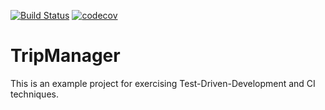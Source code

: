 [![Build Status](https://travis-ci.org/porywczy/tripmanager.svg?branch=master)](https://travis-ci.org/porywczy/tripmanager)
[![codecov](https://codecov.io/gh/porywczy/tripmanager/branch/master/graph/badge.svg)](https://codecov.io/gh/porywczy/tripmanager)

# TripManager
This is an example project for exercising Test-Driven-Development and CI techniques.
